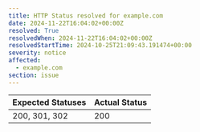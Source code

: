 ```yaml
---
title: HTTP Status resolved for example.com
date: 2024-11-22T16:04:02+00:00Z
resolved: True
resolvedWhen: 2024-11-22T16:04:02+00:00Z
resolvedStartTime: 2024-10-25T21:09:43.191474+00:00
severity: notice
affected:
  - example.com
section: issue
---
```


| Expected Statuses | Actual Status  |
|-------------------|----------------|
| 200, 301, 302 | 200 |
